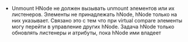 - Unmount HNode не должен вызывать unmount элементов или их листенеров. Элементы
  не принадлежать hNode, hNode только на них указывает. Связано это с тем что
  при virtual compare элементы могу перейти в управление других hNode. Задача
  hNode только обновлять листенеры и атрибуты, пока hNode ими владеет
